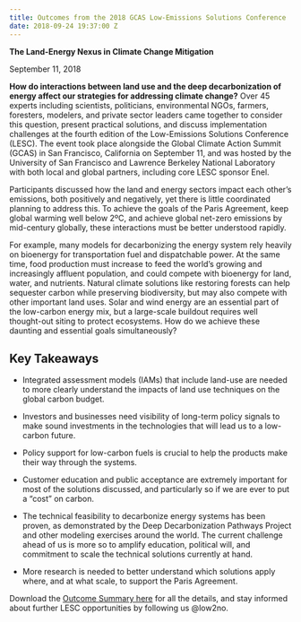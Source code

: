 ```yaml
---
title: Outcomes from the 2018 GCAS Low-Emissions Solutions Conference
date: 2018-09-24 19:37:00 Z
---
```


**The Land-Energy Nexus in Climate Change Mitigation**

September 11, 2018

**How do interactions between land use and the deep decarbonization of energy affect our strategies for addressing climate change?** Over 45 experts including scientists, politicians, environmental NGOs, farmers, foresters, modelers, and private sector leaders came together to consider this question, present practical solutions, and discuss implementation challenges at the fourth edition of the Low-Emissions Solutions Conference (LESC). The event took place alongside the Global Climate Action Summit (GCAS) in San Francisco, California on September 11, and was hosted by the University of San Francisco and Lawrence Berkeley National Laboratory with both local and global partners, including core LESC sponsor Enel.

Participants discussed how the land and energy sectors impact each other’s emissions, both positively and negatively, yet there is little coordinated planning to address this. To achieve the goals of the Paris Agreement, keep global warming well below 2ºC, and achieve global net-zero emissions by mid-century globally, these interactions must be better understood rapidly.

For example, many models for decarbonizing the energy system rely heavily on bioenergy for transportation fuel and dispatchable power. At the same time, food production must increase to feed the world’s growing and increasingly affluent population, and could compete with bioenergy for land, water, and nutrients. Natural climate solutions like restoring forests can help sequester carbon while preserving biodiversity, but may also compete with other important land uses.  Solar and wind energy are an essential part of the low-carbon energy mix, but a large-scale buildout requires well thought-out siting to protect ecosystems. How do we achieve these daunting and essential goals simultaneously?

## Key Takeaways

* Integrated assessment models (IAMs) that include land-use are needed to more clearly understand the impacts of land use techniques on the global carbon budget.

* Investors and businesses need visibility of long-term policy signals to make sound investments in the technologies that will lead us to a low-carbon future.

* Policy support for low-carbon fuels is crucial to help the products make their way through the systems.

* Customer education and public acceptance are extremely important for most of the solutions discussed, and particularly so if we are ever to put a “cost” on carbon.

* The technical feasibility to decarbonize energy systems has been proven, as demonstrated by the Deep Decarbonization Pathways Project and other modeling exercises around the world. The current challenge ahead of us is more so to amplify education, political will, and commitment to scale the technical solutions currently at hand.

* More research is needed to better understand which solutions apply where, and at what scale, to support the Paris Agreement.

Download the [Outcome Summary here](http://www.lowemissions.solutions/uploads/180925_LESC-GCAS%20Event%20Summary_FINAL.pdf) for all the details, and stay informed about further LESC opportunities by following us @low2no.